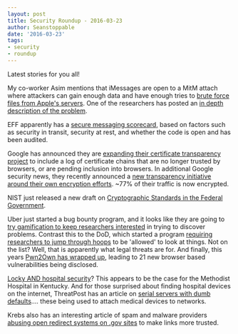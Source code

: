 ```yaml
---
layout: post
title: Security Roundup - 2016-03-23
author: Seanstoppable
date: '2016-03-23'
tags:
- security
- roundup
---
```


Latest stories for you all!

My co-worker Asim mentions that iMessages are open to a MitM attach where 
attackers can gain enough data and have enough tries to [brute force files from 
Apple's servers](http://bit.ly/1Rf9SS1). One of the researchers has posted an 
[in depth description of the problem](http://bit.ly/22v2B7P).

EFF apparently has a [secure messaging scorecard](http://bit.ly/1UEe3Jz), 
based on factors such as security in transit, security at rest, and whether the 
code is open and has been audited.

Google has announced they are [expanding their certificate transparency 
project](http://bit.ly/1U74vGP) 
to include a log of certificate chains that are no longer trusted by browsers, 
or are pending inclusion into browsers. In additional Google security news, they 
recently announced a [new transparency initiative around their own encryption 
efforts](http://bit.ly/1UEjojS). 
~77% of their traffic is now encrypted.

NIST just released a new draft on [Cryptographic Standards in the Federal 
Government](http://1.usa.gov/1U75Eyf).

Uber just started a bug bounty program, and it looks like they are going to 
[try gamification to keep researchers interested](http://tcrn.ch/1VCzquj) 
in trying to discover problems. Contrast this to the DoD, which started a 
program [requiring researchers to jump through hoops](http://bit.ly/1WH8709) 
to be 'allowed' to look at things. Not on the list? Well, that is apparently 
what legal threats are for. And finally, this years [Pwn2Own has wrapped 
up](http://bit.ly/1py1MZV), 
leading to 21 new browser based vulnerabilities being disclosed.

[Locky AND hospital security](http://bit.ly/1XLDerM)? This appears to be the 
case for the Methodist Hospital in Kentucky. And for those surprised about 
finding hospital devices on the internet, ThreatPost has an article on 
[serial servers with dumb defaults](http://bit.ly/1MlrvPO).... 
these being used to attach medical devices to networks.

Krebs also has an interesting article of spam and malware providers [abusing 
open redirect systems on .gov sites](http://bit.ly/1VCBVwF) 
to make links more trusted.
